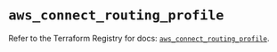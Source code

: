 # `aws_connect_routing_profile`

Refer to the Terraform Registry for docs: [`aws_connect_routing_profile`](https://registry.terraform.io/providers/hashicorp/aws/5.79.0/docs/resources/connect_routing_profile).
